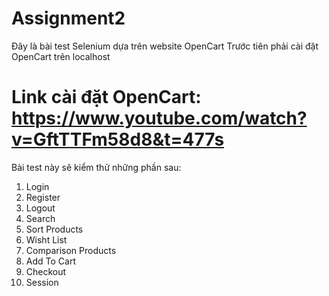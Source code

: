 # Assignment2
Đây là bài test Selenium dựa trên website OpenCart
Trước tiên phải cài đặt OpenCart trên localhost
# Link cài đặt OpenCart: https://www.youtube.com/watch?v=GftTTFm58d8&t=477s

Bài test này sẽ kiểm thử những phần sau:
1. Login
2. Register
3. Logout
4. Search
5. Sort Products
6. Wisht List
7. Comparison Products
8. Add To Cart
9. Checkout
10. Session
